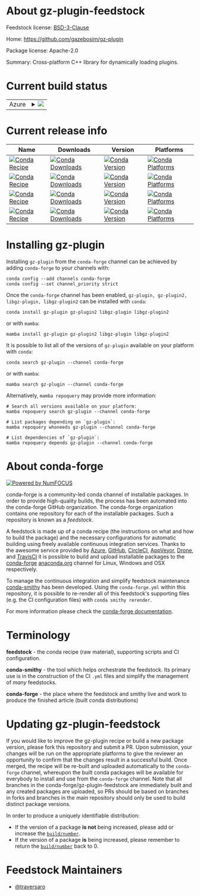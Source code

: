 About gz-plugin-feedstock
=========================

Feedstock license: [BSD-3-Clause](https://github.com/conda-forge/gz-plugin-feedstock/blob/main/LICENSE.txt)

Home: https://github.com/gazebosim/gz-plugin

Package license: Apache-2.0

Summary: Cross-platform C++ library for dynamically loading plugins.

Current build status
====================


<table>
    
  <tr>
    <td>Azure</td>
    <td>
      <details>
        <summary>
          <a href="https://dev.azure.com/conda-forge/feedstock-builds/_build/latest?definitionId=17601&branchName=main">
            <img src="https://dev.azure.com/conda-forge/feedstock-builds/_apis/build/status/gz-plugin-feedstock?branchName=main">
          </a>
        </summary>
        <table>
          <thead><tr><th>Variant</th><th>Status</th></tr></thead>
          <tbody><tr>
              <td>linux_64</td>
              <td>
                <a href="https://dev.azure.com/conda-forge/feedstock-builds/_build/latest?definitionId=17601&branchName=main">
                  <img src="https://dev.azure.com/conda-forge/feedstock-builds/_apis/build/status/gz-plugin-feedstock?branchName=main&jobName=linux&configuration=linux%20linux_64_" alt="variant">
                </a>
              </td>
            </tr><tr>
              <td>linux_aarch64</td>
              <td>
                <a href="https://dev.azure.com/conda-forge/feedstock-builds/_build/latest?definitionId=17601&branchName=main">
                  <img src="https://dev.azure.com/conda-forge/feedstock-builds/_apis/build/status/gz-plugin-feedstock?branchName=main&jobName=linux&configuration=linux%20linux_aarch64_" alt="variant">
                </a>
              </td>
            </tr><tr>
              <td>linux_ppc64le</td>
              <td>
                <a href="https://dev.azure.com/conda-forge/feedstock-builds/_build/latest?definitionId=17601&branchName=main">
                  <img src="https://dev.azure.com/conda-forge/feedstock-builds/_apis/build/status/gz-plugin-feedstock?branchName=main&jobName=linux&configuration=linux%20linux_ppc64le_" alt="variant">
                </a>
              </td>
            </tr><tr>
              <td>osx_64</td>
              <td>
                <a href="https://dev.azure.com/conda-forge/feedstock-builds/_build/latest?definitionId=17601&branchName=main">
                  <img src="https://dev.azure.com/conda-forge/feedstock-builds/_apis/build/status/gz-plugin-feedstock?branchName=main&jobName=osx&configuration=osx%20osx_64_" alt="variant">
                </a>
              </td>
            </tr><tr>
              <td>osx_arm64</td>
              <td>
                <a href="https://dev.azure.com/conda-forge/feedstock-builds/_build/latest?definitionId=17601&branchName=main">
                  <img src="https://dev.azure.com/conda-forge/feedstock-builds/_apis/build/status/gz-plugin-feedstock?branchName=main&jobName=osx&configuration=osx%20osx_arm64_" alt="variant">
                </a>
              </td>
            </tr><tr>
              <td>win_64</td>
              <td>
                <a href="https://dev.azure.com/conda-forge/feedstock-builds/_build/latest?definitionId=17601&branchName=main">
                  <img src="https://dev.azure.com/conda-forge/feedstock-builds/_apis/build/status/gz-plugin-feedstock?branchName=main&jobName=win&configuration=win%20win_64_" alt="variant">
                </a>
              </td>
            </tr>
          </tbody>
        </table>
      </details>
    </td>
  </tr>
</table>

Current release info
====================

| Name | Downloads | Version | Platforms |
| --- | --- | --- | --- |
| [![Conda Recipe](https://img.shields.io/badge/recipe-gz--plugin-green.svg)](https://anaconda.org/conda-forge/gz-plugin) | [![Conda Downloads](https://img.shields.io/conda/dn/conda-forge/gz-plugin.svg)](https://anaconda.org/conda-forge/gz-plugin) | [![Conda Version](https://img.shields.io/conda/vn/conda-forge/gz-plugin.svg)](https://anaconda.org/conda-forge/gz-plugin) | [![Conda Platforms](https://img.shields.io/conda/pn/conda-forge/gz-plugin.svg)](https://anaconda.org/conda-forge/gz-plugin) |
| [![Conda Recipe](https://img.shields.io/badge/recipe-gz--plugin2-green.svg)](https://anaconda.org/conda-forge/gz-plugin2) | [![Conda Downloads](https://img.shields.io/conda/dn/conda-forge/gz-plugin2.svg)](https://anaconda.org/conda-forge/gz-plugin2) | [![Conda Version](https://img.shields.io/conda/vn/conda-forge/gz-plugin2.svg)](https://anaconda.org/conda-forge/gz-plugin2) | [![Conda Platforms](https://img.shields.io/conda/pn/conda-forge/gz-plugin2.svg)](https://anaconda.org/conda-forge/gz-plugin2) |
| [![Conda Recipe](https://img.shields.io/badge/recipe-libgz--plugin-green.svg)](https://anaconda.org/conda-forge/libgz-plugin) | [![Conda Downloads](https://img.shields.io/conda/dn/conda-forge/libgz-plugin.svg)](https://anaconda.org/conda-forge/libgz-plugin) | [![Conda Version](https://img.shields.io/conda/vn/conda-forge/libgz-plugin.svg)](https://anaconda.org/conda-forge/libgz-plugin) | [![Conda Platforms](https://img.shields.io/conda/pn/conda-forge/libgz-plugin.svg)](https://anaconda.org/conda-forge/libgz-plugin) |
| [![Conda Recipe](https://img.shields.io/badge/recipe-libgz--plugin2-green.svg)](https://anaconda.org/conda-forge/libgz-plugin2) | [![Conda Downloads](https://img.shields.io/conda/dn/conda-forge/libgz-plugin2.svg)](https://anaconda.org/conda-forge/libgz-plugin2) | [![Conda Version](https://img.shields.io/conda/vn/conda-forge/libgz-plugin2.svg)](https://anaconda.org/conda-forge/libgz-plugin2) | [![Conda Platforms](https://img.shields.io/conda/pn/conda-forge/libgz-plugin2.svg)](https://anaconda.org/conda-forge/libgz-plugin2) |

Installing gz-plugin
====================

Installing `gz-plugin` from the `conda-forge` channel can be achieved by adding `conda-forge` to your channels with:

```
conda config --add channels conda-forge
conda config --set channel_priority strict
```

Once the `conda-forge` channel has been enabled, `gz-plugin, gz-plugin2, libgz-plugin, libgz-plugin2` can be installed with `conda`:

```
conda install gz-plugin gz-plugin2 libgz-plugin libgz-plugin2
```

or with `mamba`:

```
mamba install gz-plugin gz-plugin2 libgz-plugin libgz-plugin2
```

It is possible to list all of the versions of `gz-plugin` available on your platform with `conda`:

```
conda search gz-plugin --channel conda-forge
```

or with `mamba`:

```
mamba search gz-plugin --channel conda-forge
```

Alternatively, `mamba repoquery` may provide more information:

```
# Search all versions available on your platform:
mamba repoquery search gz-plugin --channel conda-forge

# List packages depending on `gz-plugin`:
mamba repoquery whoneeds gz-plugin --channel conda-forge

# List dependencies of `gz-plugin`:
mamba repoquery depends gz-plugin --channel conda-forge
```


About conda-forge
=================

[![Powered by
NumFOCUS](https://img.shields.io/badge/powered%20by-NumFOCUS-orange.svg?style=flat&colorA=E1523D&colorB=007D8A)](https://numfocus.org)

conda-forge is a community-led conda channel of installable packages.
In order to provide high-quality builds, the process has been automated into the
conda-forge GitHub organization. The conda-forge organization contains one repository
for each of the installable packages. Such a repository is known as a *feedstock*.

A feedstock is made up of a conda recipe (the instructions on what and how to build
the package) and the necessary configurations for automatic building using freely
available continuous integration services. Thanks to the awesome service provided by
[Azure](https://azure.microsoft.com/en-us/services/devops/), [GitHub](https://github.com/),
[CircleCI](https://circleci.com/), [AppVeyor](https://www.appveyor.com/),
[Drone](https://cloud.drone.io/welcome), and [TravisCI](https://travis-ci.com/)
it is possible to build and upload installable packages to the
[conda-forge](https://anaconda.org/conda-forge) [anaconda.org](https://anaconda.org/)
channel for Linux, Windows and OSX respectively.

To manage the continuous integration and simplify feedstock maintenance
[conda-smithy](https://github.com/conda-forge/conda-smithy) has been developed.
Using the ``conda-forge.yml`` within this repository, it is possible to re-render all of
this feedstock's supporting files (e.g. the CI configuration files) with ``conda smithy rerender``.

For more information please check the [conda-forge documentation](https://conda-forge.org/docs/).

Terminology
===========

**feedstock** - the conda recipe (raw material), supporting scripts and CI configuration.

**conda-smithy** - the tool which helps orchestrate the feedstock.
                   Its primary use is in the construction of the CI ``.yml`` files
                   and simplify the management of *many* feedstocks.

**conda-forge** - the place where the feedstock and smithy live and work to
                  produce the finished article (built conda distributions)


Updating gz-plugin-feedstock
============================

If you would like to improve the gz-plugin recipe or build a new
package version, please fork this repository and submit a PR. Upon submission,
your changes will be run on the appropriate platforms to give the reviewer an
opportunity to confirm that the changes result in a successful build. Once
merged, the recipe will be re-built and uploaded automatically to the
`conda-forge` channel, whereupon the built conda packages will be available for
everybody to install and use from the `conda-forge` channel.
Note that all branches in the conda-forge/gz-plugin-feedstock are
immediately built and any created packages are uploaded, so PRs should be based
on branches in forks and branches in the main repository should only be used to
build distinct package versions.

In order to produce a uniquely identifiable distribution:
 * If the version of a package **is not** being increased, please add or increase
   the [``build/number``](https://docs.conda.io/projects/conda-build/en/latest/resources/define-metadata.html#build-number-and-string).
 * If the version of a package **is** being increased, please remember to return
   the [``build/number``](https://docs.conda.io/projects/conda-build/en/latest/resources/define-metadata.html#build-number-and-string)
   back to 0.

Feedstock Maintainers
=====================

* [@traversaro](https://github.com/traversaro/)

